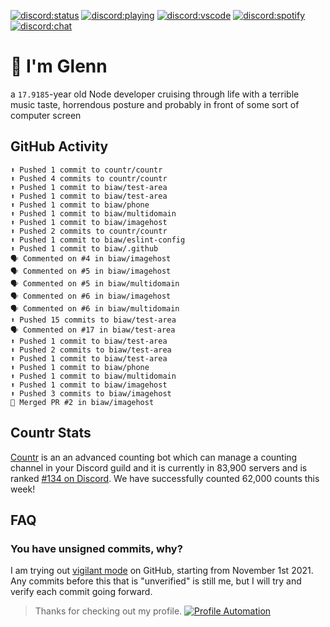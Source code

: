 [![discord:status](https://dev.discordprofiles.me/badge/status/110090225929191424?style=flat-square)](https://discord.com/users/110090225929191424)
[![discord:playing](https://dev.discordprofiles.me/badge/playing/110090225929191424?style=flat-square)](https://discord.com/users/110090225929191424)
[![discord:vscode](https://dev.discordprofiles.me/badge/vscode/110090225929191424?style=flat-square)](https://discord.com/users/110090225929191424)
[![discord:spotify](https://dev.discordprofiles.me/badge/spotify/110090225929191424?style=flat-square)](https://dev.discordprofiles.me/openspotify/110090225929191424)
[![discord:chat](https://img.shields.io/discord/449576301997588490?style=flat-square)](https://discord.gg/Ccj5bjb)

# 👋 I'm Glenn

a `17.9185`-year old Node developer cruising through life with a terrible music taste, horrendous posture and probably in front of some sort of computer screen

## GitHub Activity

```
⬆️ Pushed 1 commit to countr/countr
⬆️ Pushed 4 commits to countr/countr
⬆️ Pushed 1 commit to biaw/test-area
⬆️ Pushed 1 commit to biaw/test-area
⬆️ Pushed 1 commit to biaw/phone
⬆️ Pushed 1 commit to biaw/multidomain
⬆️ Pushed 1 commit to biaw/imagehost
⬆️ Pushed 2 commits to countr/countr
⬆️ Pushed 1 commit to biaw/eslint-config
⬆️ Pushed 1 commit to biaw/.github
🗣 Commented on #4 in biaw/imagehost
🗣 Commented on #5 in biaw/imagehost
🗣 Commented on #5 in biaw/multidomain
🗣 Commented on #6 in biaw/imagehost
🗣 Commented on #6 in biaw/multidomain
⬆️ Pushed 15 commits to biaw/test-area
🗣 Commented on #17 in biaw/test-area
⬆️ Pushed 1 commit to biaw/test-area
⬆️ Pushed 2 commits to biaw/test-area
⬆️ Pushed 1 commit to biaw/test-area
⬆️ Pushed 1 commit to biaw/phone
⬆️ Pushed 1 commit to biaw/multidomain
⬆️ Pushed 1 commit to biaw/imagehost
⬆️ Pushed 3 commits to biaw/imagehost
🎉 Merged PR #2 in biaw/imagehost
```

## Countr Stats

[Countr](https://countr.xyz/) is an an advanced counting bot which can manage a counting channel in your Discord guild and it is currently in 83,900 servers and is ranked [#134 on Discord](https://dblstatistics.com/bot/467377486141980682). We have successfully counted 62,000 counts this week!

## FAQ

### You have unsigned commits, why?

I am trying out [vigilant mode](https://docs.github.com/github/authenticating-to-github/displaying-verification-statuses-for-all-of-your-commits) on GitHub, starting from November 1st 2021. Any commits before this that is "unverified" is still me, but I will try and verify each commit going forward.

> Thanks for checking out my profile. [![Profile Automation](https://img.shields.io/github/workflow/status/promise/promise/README%20Update?label=automation)](https://github.com/promise/promise/actions/workflows/README.yml)